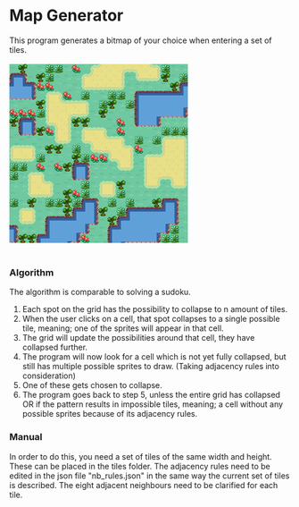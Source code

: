 # **Map Generator**

This program generates a bitmap of your choice when entering a set of tiles. 
<br><br>
<img src="tiles/Result_example.png" alt="Alt text" title="Example">
<br><br>

### **Algorithm**
The algorithm is comparable to solving a sudoku. <br>
<ol>
    <li>Each spot on the grid has the possibility to collapse to n amount of tiles.</li>
    <li>When the user clicks on a cell, that spot collapses to a single possible tile, meaning; one of the sprites will appear in that cell.</li>
    <li>The grid will update the possibilities around that cell, they have collapsed further.</li>
    <li>The program will now look for a cell which is not yet fully collapsed, but still has multiple possible sprites to draw. (Taking adjacency rules into consideration)</li>
    <li>One of these gets chosen to collapse.</li>
    <li>The program goes back to step 5, unless the entire grid has collapsed OR if the pattern results in impossible tiles, meaning; a cell without any possible sprites because of its adjacency rules.</li>
</ol>


### **Manual**
In order to do this, you need a set of tiles of the same width and height. These can be placed in the tiles folder. The adjacency rules need to be edited in the json file "nb_rules.json" in the same way the current set of tiles is described. The eight adjacent neighbours need to be clarified for each tile.